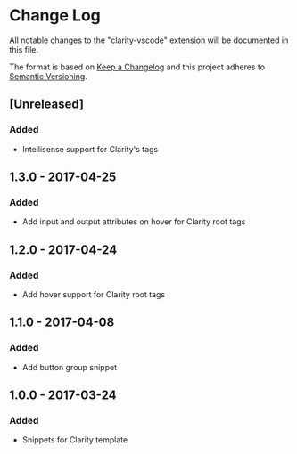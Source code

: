 # Change Log
All notable changes to the "clarity-vscode" extension will be documented in this file.

The format is based on [Keep a Changelog](http://keepachangelog.com/)
and this project adheres to [Semantic Versioning](http://semver.org/).

## [Unreleased]
### Added
- Intellisense support for Clarity's tags

## 1.3.0 - 2017-04-25
### Added
- Add input and output attributes on hover for Clarity root tags 

## 1.2.0 - 2017-04-24
### Added
- Add hover support for Clarity root tags 

## 1.1.0 - 2017-04-08
### Added
- Add button group snippet 

## 1.0.0 - 2017-03-24
### Added
- Snippets for Clarity template